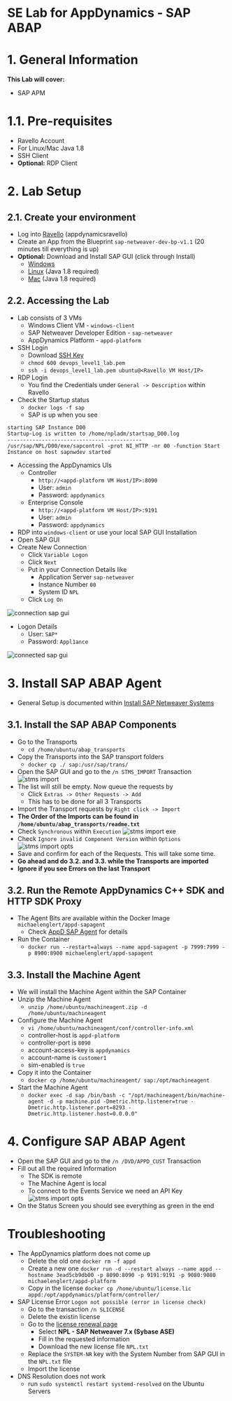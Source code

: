 SE Lab for AppDynamics - SAP ABAP
======
# 1. General Information
**This Lab will cover:**
* SAP APM

# 1.1. Pre-requisites
* Ravello Account
* For Linux/Mac Java 1.8
* SSH Client
* **Optional:** RDP Client

# 2. Lab Setup
## 2.1. Create your environment
* Log into [Ravello] (appdynamicsravello)
* Create an App from the Blueprint `sap-netweaver-dev-bp-v1.1` (20 minutes till everything is up)
* **Optional:** Download and Install SAP GUI (click through Install)
  * [Windows]
  * [Linux] (Java 1.8 required)
  * [Mac] (Java 1.8 required)

## 2.2. Accessing the Lab
* Lab consists of 3 VMs
  * Windows Client VM - `windows-client`
  * SAP Netweaver Developer Edition - `sap-netweaver`
  * AppDynamics Platform - `appd-platform`
* SSH Login
  * Download [SSH Key]
  * `chmod 600 devops_level1_lab.pem`
  * `ssh -i devops_level1_lab.pem ubuntu@<Ravello VM Host/IP>`
* RDP Login
  * You find the Credentials under `General -> Description` within Ravello
* Check the Startup status
  * `docker logs -f sap`
  * SAP is up when you see

```
starting SAP Instance D00
Startup-Log is written to /home/npladm/startsap_D00.log
-------------------------------------------
/usr/sap/NPL/D00/exe/sapcontrol -prot NI_HTTP -nr 00 -function Start
Instance on host sapnwdev started
```

* Accessing the AppDynamics UIs
  * Controller
    * `http://<appd-platform VM Host/IP>:8090`
    * User: `admin`
    * Password: `appdynamics`
  * Enterprise Console
    * `http://<appd-platform VM Host/IP>:9191`
    * User: `admin`
    * Password: `appdynamics`
* RDP into `windows-client` or use your local SAP GUI Installation
* Open SAP GUI
* Create New Connection
  * Click `Variable Logon`
  * Click `Next`
  * Put in your Connection Details like
    * Application Server `sap-netweaver`
    * Instance Number `00`
    * System ID `NPL`
  * Click `Log On`

![connection sap gui](img/connection_sap_gui.png)

* Logon Details
  * User: `SAP*`
  * Password: `Appl1ance`

![connected sap gui](img/connected_sap_gui.png)

# 3. Install SAP ABAP Agent
* General Setup is documented within [Install SAP Netweaver Systems]

## 3.1. Install the SAP ABAP Components
* Go to the Transports
  * `cd /home/ubuntu/abap_transports`
* Copy the Transports into the SAP transport folders
  * `docker cp ./ sap:/usr/sap/trans/`
* Open the SAP GUI and go to the `/n STMS_IMPORT` Transaction
![stms import](img/stms_import_transaction.png)
* The list will still be empty. Now queue the requests by
  * Click `Extras -> Other Requests -> Add`
  * This has to be done for all 3 Transports
* Import the Transport requests by `Right click -> Import`
* **The Order of the Imports can be found in `/home/ubuntu/abap_transports/readme.txt`**
* Check `Synchronous` within `Execution`
![stms import exe](img/stms_import_execution.png)
* Check `Ignore invalid Component Version` within `Options`
![stms import opts](img/stms_import_options.png)
* Save and confirm for each of the Requests. This will take some time.
* **Go ahead and do 3.2. and 3.3. while the Transports are imported**
* **Ignore if you see Errors on the last Transport**

## 3.2. Run the Remote AppDynamics C++ SDK and HTTP SDK Proxy
* The Agent Bits are available within the Docker Image `michaelenglert/appd-sapagent`
  * Check [AppD SAP Agent] for details
* Run the Container
  * `docker run --restart=always --name appd-sapagent -p 7999:7999 -p 8900:8900 michaelenglert/appd-sapagent`

## 3.3. Install the Machine Agent
* We will install the Machine Agent within the SAP Container
* Unzip the Machine Agent
  * `unzip /home/ubuntu/machineagent.zip -d /home/ubuntu/machineagent`
* Configure the Machine Agent
  * `vi /home/ubuntu/machineagent/conf/controller-info.xml`
  * controller-host is `appd-platform`
  * controller-port is `8090`
  * account-access-key is `appdynamics`
  * account-name is `customer1`
  * sim-enabled is `true`
* Copy it into the Container
  * `docker cp /home/ubuntu/machineagent/ sap:/opt/machineagent`
* Start the Machine Agent
  * `docker exec -d sap /bin/bash -c "/opt/machineagent/bin/machine-agent -d -p machine.pid -Dmetric.http.listener=true -Dmetric.http.listener.port=8293 -Dmetric.http.listener.host=0.0.0.0"`

# 4. Configure SAP ABAP Agent
* Open the SAP GUI and go to the `/n /DVD/APPD_CUST` Transaction
* Fill out all the required Information
  * The SDK is remote
  * The Machine Agent is local
  * To connect to the Events Service we need an API Key
![stms import opts](img/appd_config.png)
* On the Status Screen you should see everything as green in the end

# Troubleshooting
* The AppDynamics platform does not come up
  * Delete the old one `docker rm -f appd`
  * Create a new one `docker run -d --restart always --name appd --hostname 3ead5cb9db00 -p 8090:8090 -p 9191:9191 -p 9080:9080 michaelenglert/appd-platform`
  * Copy in the license `docker cp /home/ubuntu/license.lic appd:/opt/appdynamics/platform/controller/`
* SAP License Error `Logon not possible (error in license check)`
  * Go to the transaction `/n SLICENSE`
  * Delete the existin license
  * Go to the [license renewal page] 
    * Select **NPL - SAP Netweaver 7.x (Sybase ASE)**
    * Fill in the requested information
    * Download the new license file `NPL.txt`
  * Replace the `SYSTEM-NR` key with the System Number from SAP GUI in the `NPL.txt` file
  * Import the license
* DNS Resolution does not work
  * run `sudo systemctl restart systemd-resolved` on the Ubuntu Servers


[AppD SAP Agent]: /docker/Dockerfile
[Install SAP Netweaver Systems]: https://docs.appdynamics.com/display/SAP/Install+SAP+Netweaver+Systems
[ravello]: https://cloud.ravellosystems.com/
[SSH Key]: https://singularity.jira.com/wiki/download/attachments/535298310/devops_level1_lab.pem?version=1&modificationDate=1530598758711&cacheVersion=1&api=v2&download=true
[Windows]: https://singularity.jira.com/wiki/download/attachments/535298310/sap_gui_740_windows.exe?version=1&modificationDate=1530191613449&cacheVersion=1&api=v2&download=true
[Linux]: https://singularity.jira.com/wiki/spaces/~michael.englert/pages/535298310/SAP+Lab?preview=/535298310/535527688/sap_gui_740_linux.jar#
[Mac]: https://singularity.jira.com/wiki/download/attachments/535298310/sap_gui_740_mac.jar?version=1&modificationDate=1530191345604&cacheVersion=1&api=v2&download=true
[license renewal page]: https://go.support.sap.com/minisap/#/minisap

